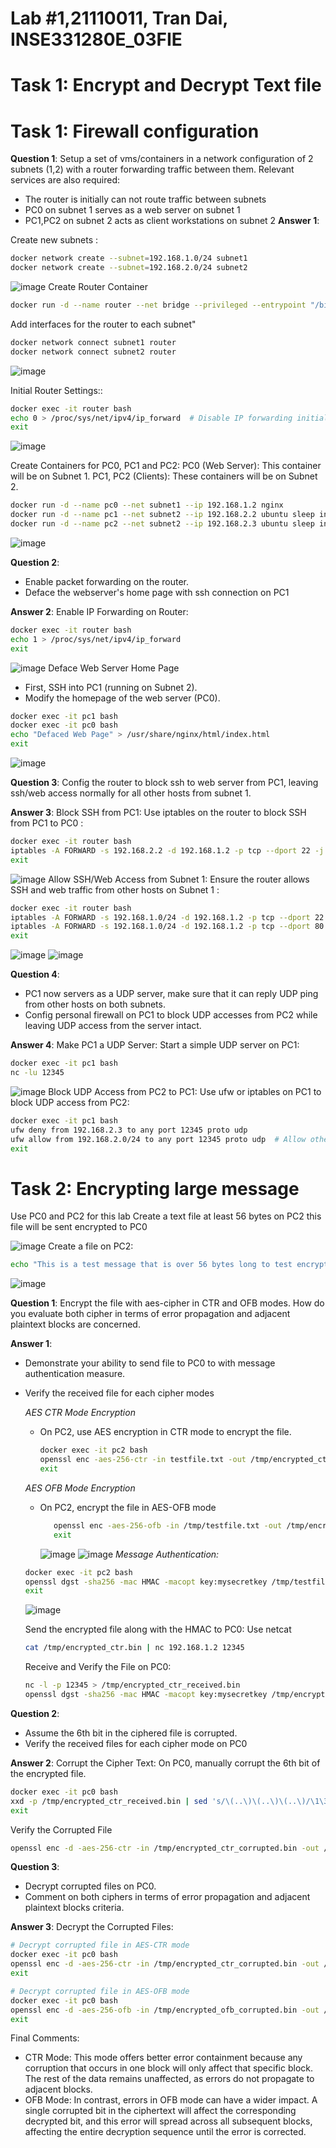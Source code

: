 # Lab #1,21110011, Tran Dai, INSE331280E_03FIE
# Task 1: Encrypt and Decrypt Text file

# Task 1: Firewall configuration 
**Question 1**: 
Setup a set of vms/containers in a network configuration of 2 subnets (1,2) with a router forwarding traffic between them. Relevant services are also required:
- The router is initially can not route traffic between subnets
- PC0 on subnet 1 serves as a web server on subnet 1
- PC1,PC2 on subnet 2 acts as client workstations on subnet 2 
**Answer 1**:

Create new subnets : 
```sh
docker network create --subnet=192.168.1.0/24 subnet1
docker network create --subnet=192.168.2.0/24 subnet2
```
![image](https://github.com/user-attachments/assets/60fceb9b-5737-4373-803c-d84fd32bea5c)
Create Router Container
```sh
docker run -d --name router --net bridge --privileged --entrypoint "/bin/bash" ubuntu sleep infinity
```
Add interfaces for the router to each subnet" 
```sh
docker network connect subnet1 router
docker network connect subnet2 router
```
![image](https://github.com/user-attachments/assets/d7c6970a-37e7-44f8-9d40-3503fb3b4eaa)

Initial Router Settings:: 
```sh
docker exec -it router bash
echo 0 > /proc/sys/net/ipv4/ip_forward  # Disable IP forwarding initially
exit
```
![image](https://github.com/user-attachments/assets/3b8f873b-0219-4c4a-a736-10de17a73b2d)

Create Containers for PC0, PC1 and PC2:
PC0 (Web Server): This container will be on Subnet 1.
PC1, PC2 (Clients): These containers will be on Subnet 2.
```sh
docker run -d --name pc0 --net subnet1 --ip 192.168.1.2 nginx
docker run -d --name pc1 --net subnet2 --ip 192.168.2.2 ubuntu sleep infinity
docker run -d --name pc2 --net subnet2 --ip 192.168.2.3 ubuntu sleep infinity
```
![image](https://github.com/user-attachments/assets/30f7998e-8f8b-42d7-888f-bace6be9b191)

**Question 2**:
- Enable packet forwarding on the router.
- Deface the webserver's home page with ssh connection on PC1
  
**Answer 2**:
Enable IP Forwarding on Router:
```sh
docker exec -it router bash
echo 1 > /proc/sys/net/ipv4/ip_forward  
exit
```
![image](https://github.com/user-attachments/assets/ae598fca-4004-4d7e-b771-0edb0ab6523d)
Deface Web Server Home Page
- First, SSH into PC1 (running on Subnet 2).
- Modify the homepage of the web server (PC0).
```sh
docker exec -it pc1 bash
docker exec -it pc0 bash
echo "Defaced Web Page" > /usr/share/nginx/html/index.html
exit
```
![image](https://github.com/user-attachments/assets/823637b2-e79e-4614-aceb-e783e9b626b5)

**Question 3**:
  Config the router to block ssh to web server from PC1, leaving ssh/web access normally for all other hosts from subnet 1.   

**Answer 3**:
Block SSH from PC1: Use iptables on the router to block SSH from PC1 to PC0 :
```sh
docker exec -it router bash
iptables -A FORWARD -s 192.168.2.2 -d 192.168.1.2 -p tcp --dport 22 -j REJECT
exit
```
![image](https://github.com/user-attachments/assets/0b7eb20e-4822-43d9-8948-29ba54c2ce9e)
Allow SSH/Web Access from Subnet 1: Ensure the router allows SSH and web traffic from other hosts on Subnet 1 :
```sh
docker exec -it router bash
iptables -A FORWARD -s 192.168.1.0/24 -d 192.168.1.2 -p tcp --dport 22 -j ACCEPT
iptables -A FORWARD -s 192.168.1.0/24 -d 192.168.1.2 -p tcp --dport 80 -j ACCEPT
exit
```
![image](https://github.com/user-attachments/assets/1b6d9842-fbb1-4bb0-8016-74cb4cb8e044)
![image](https://github.com/user-attachments/assets/7625fe1c-cf58-4b9e-b133-c63d6d256fe5)


**Question 4**:
- PC1 now servers as a UDP server, make sure that it can reply UDP ping from other hosts on both subnets.
- Config personal firewall on PC1 to block UDP accesses from PC2 while leaving UDP access from the server intact.
  
**Answer 4**:
Make PC1 a UDP Server: Start a simple UDP server on PC1:
```sh
docker exec -it pc1 bash
nc -lu 12345
```
![image](https://github.com/user-attachments/assets/2ca3a134-b254-414c-97e5-c16ce2fd620f)
Block UDP Access from PC2 to PC1: Use ufw or iptables on PC1 to block UDP access from PC2:
```sh
docker exec -it pc1 bash
ufw deny from 192.168.2.3 to any port 12345 proto udp
ufw allow from 192.168.2.0/24 to any port 12345 proto udp  # Allow other UDP traffic
exit
```
# Task 2: Encrypting large message 
Use PC0 and PC2 for this lab 
Create a text file at least 56 bytes on PC2 this file will be sent encrypted to PC0

![image](https://github.com/user-attachments/assets/eb179d0f-086d-4c59-a84e-327aa742dbc5)
Create a file on PC2: 
```sh
echo "This is a test message that is over 56 bytes long to test encryption!" > /tmp/testfile.txt
```
![image](https://github.com/user-attachments/assets/4580e5d0-2a3e-4f1a-91d9-3c97a79fcad2)

**Question 1**:
Encrypt the file with aes-cipher in CTR and OFB modes. How do you evaluate both cipher in terms of error propagation and adjacent plaintext blocks are concerned. 

**Answer 1**:
- Demonstrate your ability to send file to PC0 to with message authentication measure.
- Verify the received file for each cipher modes
  
  *AES CTR Mode Encryption*
    * On PC2, use AES encryption in CTR mode to encrypt the file.
      ```sh
      docker exec -it pc2 bash
      openssl enc -aes-256-ctr -in testfile.txt -out /tmp/encrypted_ctr.bin -pass pass:mysecretkey
      exit
      ```
  *AES OFB Mode Encryption*
     * On PC2, encrypt the file in AES-OFB mode
       ```sh docker exec -it pc2 bash
          openssl enc -aes-256-ofb -in /tmp/testfile.txt -out /tmp/encrypted_ofb.bin -pass pass:mysecretkey
          exit
       ```
       ![image](https://github.com/user-attachments/assets/ad968bb0-4276-4326-ae17-1c0e16a923f4)
       ![image](https://github.com/user-attachments/assets/9d1881a3-4825-48d3-8262-2238cda1596c)
  *Message Authentication:*
    ```sh
    docker exec -it pc2 bash
    openssl dgst -sha256 -mac HMAC -macopt key:mysecretkey /tmp/testfile.txt
    exit
    ```
    ![image](https://github.com/user-attachments/assets/99778b7c-61ff-4d7c-ab27-de4200f5dd1e)

    Send the encrypted file along with the HMAC to PC0: Use netcat
    ```sh
    cat /tmp/encrypted_ctr.bin | nc 192.168.1.2 12345
    ```
    Receive and Verify the File on PC0:
    ```sh
    nc -l -p 12345 > /tmp/encrypted_ctr_received.bin
    openssl dgst -sha256 -mac HMAC -macopt key:mysecretkey /tmp/encrypted_ctr_received.bin
    ```

**Question 2**:
- Assume the 6th bit in the ciphered file is corrupted.
- Verify the received files for each cipher mode on PC0

**Answer 2**:
Corrupt the Cipher Text: On PC0, manually corrupt the 6th bit of the encrypted file.
```sh
docker exec -it pc0 bash
xxd -p /tmp/encrypted_ctr_received.bin | sed 's/\(..\)\(..\)\(..\)/\1\3\2/' | xxd -r -p > /tmp/encrypted_ctr_corrupted.bin
exit
```
Verify the Corrupted File 
```sh
openssl enc -d -aes-256-ctr -in /tmp/encrypted_ctr_corrupted.bin -out /tmp/decrypted_ctr_corrupted.txt -pass pass:mysecretkey
```
**Question 3**:
- Decrypt corrupted files on PC0.
- Comment on both ciphers in terms of error propagation and adjacent plaintext blocks criteria.
  
**Answer 3**:
Decrypt the Corrupted Files: 
```sh
# Decrypt corrupted file in AES-CTR mode
docker exec -it pc0 bash
openssl enc -d -aes-256-ctr -in /tmp/encrypted_ctr_corrupted.bin -out /tmp/decrypted_ctr_corrupted.txt -pass pass:mysecretkey
exit

# Decrypt corrupted file in AES-OFB mode
docker exec -it pc0 bash
openssl enc -d -aes-256-ofb -in /tmp/encrypted_ofb_corrupted.bin -out /tmp/decrypted_ofb_corrupted.txt -pass pass:mysecretkey
exit

```
Final Comments:
- CTR Mode: This mode offers better error containment because any corruption that occurs in one block will only affect that specific block. The rest of the data remains unaffected, as errors do not propagate to adjacent blocks.
- OFB Mode: In contrast, errors in OFB mode can have a wider impact. A single corrupted bit in the ciphertext will affect the corresponding decrypted bit, and this error will spread across all subsequent blocks, affecting the entire decryption sequence until the error is corrected.




